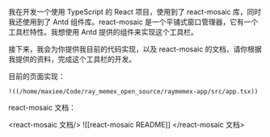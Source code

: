 我在开发一个使用 TypeScript 的 React 项目，使用到了 react-mosaic 库，同时我还使用到了 Antd 组件库。react-mosaic 是一个平铺式窗口管理器，它有一个工具栏特性。我想使用 Antd 提供的组件来实现这个工具栏。

接下来，我会为你提供我目前的代码实现，以及 react-mosaic 的文档，请你根据我提供的资料，完成这个工具栏的开发。

目前的页面实现：

```tsx
!((/home/maxiee/Code/ray_memex_open_source/raymemex-app/src/app.tsx))
```

react-mosaic 文档：

<react-mosaic 文档/>
![[react-mosaic README]]
</react-mosaic 文档>